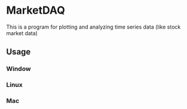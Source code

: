 # MarketDAQ
This is a program for plotting and analyzing time series data (like stock market data)

## Usage
### Window
### Linux
### Mac
